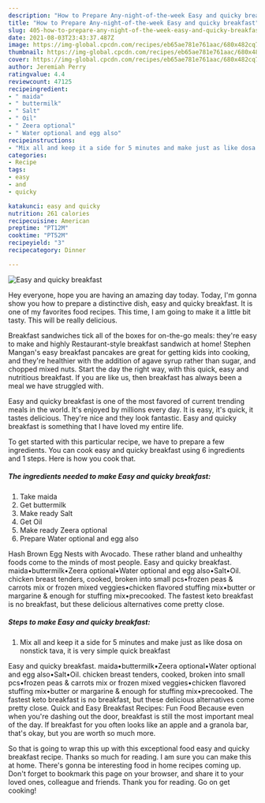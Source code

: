 ```yaml
---
description: "How to Prepare Any-night-of-the-week Easy and quicky breakfast"
title: "How to Prepare Any-night-of-the-week Easy and quicky breakfast"
slug: 405-how-to-prepare-any-night-of-the-week-easy-and-quicky-breakfast
date: 2021-08-03T23:43:37.487Z
image: https://img-global.cpcdn.com/recipes/eb65ae781e761aac/680x482cq70/easy-and-quicky-breakfast-recipe-main-photo.jpg
thumbnail: https://img-global.cpcdn.com/recipes/eb65ae781e761aac/680x482cq70/easy-and-quicky-breakfast-recipe-main-photo.jpg
cover: https://img-global.cpcdn.com/recipes/eb65ae781e761aac/680x482cq70/easy-and-quicky-breakfast-recipe-main-photo.jpg
author: Jeremiah Perry
ratingvalue: 4.4
reviewcount: 47125
recipeingredient:
- " maida"
- " buttermilk"
- " Salt"
- " Oil"
- " Zeera optional"
- " Water optional and egg also"
recipeinstructions:
- "Mix all and keep it a side for 5 minutes and make just as like dosa on nonstick tava, it is very simple quick breakfast"
categories:
- Recipe
tags:
- easy
- and
- quicky

katakunci: easy and quicky 
nutrition: 261 calories
recipecuisine: American
preptime: "PT12M"
cooktime: "PT52M"
recipeyield: "3"
recipecategory: Dinner

---
```



![Easy and quicky breakfast](https://img-global.cpcdn.com/recipes/eb65ae781e761aac/680x482cq70/easy-and-quicky-breakfast-recipe-main-photo.jpg)

Hey everyone, hope you are having an amazing day today. Today, I'm gonna show you how to prepare a distinctive dish, easy and quicky breakfast. It is one of my favorites food recipes. This time, I am going to make it a little bit tasty. This will be really delicious.

Breakfast sandwiches tick all of the boxes for on-the-go meals: they&#39;re easy to make and highly Restaurant-style breakfast sandwich at home! Stephen Mangan&#39;s easy breakfast pancakes are great for getting kids into cooking, and they&#39;re healthier with the addition of agave syrup rather than sugar, and chopped mixed nuts. Start the day the right way, with this quick, easy and nutritious breakfast. If you are like us, then breakfast has always been a meal we have struggled with.

Easy and quicky breakfast is one of the most favored of current trending meals in the world. It's enjoyed by millions every day. It is easy, it's quick, it tastes delicious. They're nice and they look fantastic. Easy and quicky breakfast is something that I have loved my entire life.


To get started with this particular recipe, we have to prepare a few ingredients. You can cook easy and quicky breakfast using 6 ingredients and 1 steps. Here is how you cook that.

<!--inarticleads1-->

##### The ingredients needed to make Easy and quicky breakfast:

1. Take  maida
1. Get  buttermilk
1. Make ready  Salt
1. Get  Oil
1. Make ready  Zeera optional
1. Prepare  Water optional and egg also


Hash Brown Egg Nests with Avocado. These rather bland and unhealthy foods come to the minds of most people. Easy and quicky breakfast. maida•buttermilk•Zeera optional•Water optional and egg also•Salt•Oil. chicken breast tenders, cooked, broken into small pcs•frozen peas &amp; carrots mix or frozen mixed veggies•chicken flavored stuffing mix•butter or margarine &amp; enough for stuffing mix•precooked. The fastest keto breakfast is no breakfast, but these delicious alternatives come pretty close. 

<!--inarticleads2-->

##### Steps to make Easy and quicky breakfast:

1. Mix all and keep it a side for 5 minutes and make just as like dosa on nonstick tava, it is very simple quick breakfast


Easy and quicky breakfast. maida•buttermilk•Zeera optional•Water optional and egg also•Salt•Oil. chicken breast tenders, cooked, broken into small pcs•frozen peas &amp; carrots mix or frozen mixed veggies•chicken flavored stuffing mix•butter or margarine &amp; enough for stuffing mix•precooked. The fastest keto breakfast is no breakfast, but these delicious alternatives come pretty close. Quick and Easy Breakfast Recipes: Fun Food Because even when you&#39;re dashing out the door, breakfast is still the most important meal of the day. If breakfast for you often looks like an apple and a granola bar, that&#39;s okay, but you are worth so much more. 

So that is going to wrap this up with this exceptional food easy and quicky breakfast recipe. Thanks so much for reading. I am sure you can make this at home. There's gonna be interesting food in home recipes coming up. Don't forget to bookmark this page on your browser, and share it to your loved ones, colleague and friends. Thank you for reading. Go on get cooking!

